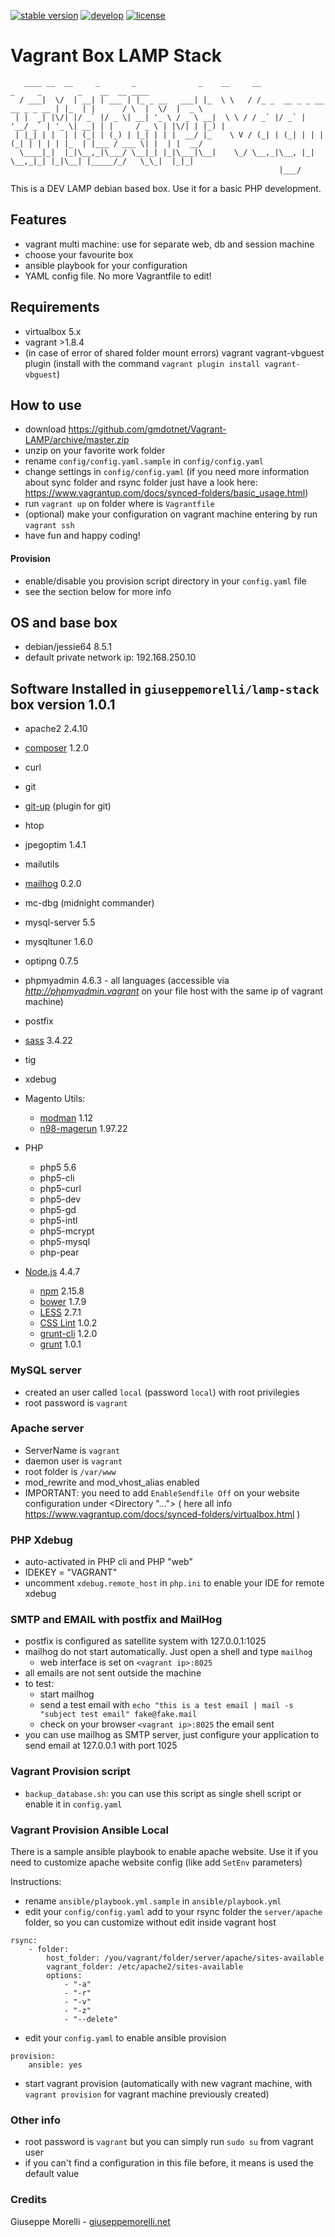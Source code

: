 [![stable version](https://img.shields.io/badge/stable%20version-1.1.0-green.svg?style=flat-square)](https://github.com/gmdotnet/Vagrant-LAMP/releases/tag/1.1.0)
[![develop](https://img.shields.io/badge/beta%20version-branch%20develop-oran.svg?style=flat-square)](https://github.com/gmdotnet/Vagrant-LAMP/tree/develop)
[![license](https://img.shields.io/badge/license-OSL--3-blue.svg?style=flat-square)](https://github.com/gmdotnet/Vagrant-LAMP/blob/master/LICENSE.txt)

# Vagrant Box LAMP Stack

```                                                       
   ____ __  __     _       _              _    __     __                          _     _        _    __  __ ____  
  / ___|  \/  | __| | ___ | |_ _ __   ___| |_  \ \   / /_ _  __ _ _ __ __ _ _ __ | |_  | |      / \  |  \/  |  _ \ 
 | |  _| |\/| |/ _` |/ _ \| __| '_ \ / _ \ __|  \ \ / / _` |/ _` | '__/ _` | '_ \| __| | |     / _ \ | |\/| | |_) |
 | |_| | |  | | (_| | (_) | |_| | | |  __/ |_    \ V / (_| | (_| | | | (_| | | | | |_  | |___ / ___ \| |  | |  __/ 
  \____|_|  |_|\__,_|\___/ \__|_| |_|\___|\__|    \_/ \__,_|\__, |_|  \__,_|_| |_|\__| |_____/_/   \_\_|  |_|_|    
                                                            |___/                                                  
```

This is a DEV LAMP debian based box. Use it for a basic PHP development.

## Features

- vagrant multi machine: use for separate web, db and session machine
- choose your favourite box
- ansible playbook for your configuration
- YAML config file. No more Vagrantfile to edit!

## Requirements

- virtualbox 5.x
- vagrant >1.8.4
- (in case of error of shared folder mount errors) vagrant vagrant-vbguest plugin (install with the command `vagrant plugin install vagrant-vbguest`)

## How to use

- download https://github.com/gmdotnet/Vagrant-LAMP/archive/master.zip
- unzip on your favorite work folder
- rename `config/config.yaml.sample` in `config/config.yaml`
- change settings in `config/config.yaml`
(if you need more information about sync folder and rsync folder just have a look here: https://www.vagrantup.com/docs/synced-folders/basic_usage.html)
- run `vagrant up` on folder where is `Vagrantfile`
- (optional) make your configuration on vagrant machine entering by run `vagrant ssh`
- have fun and happy coding!

#### Provision

- enable/disable you provision script directory in your `config.yaml` file
- see the section below for more info

## OS and base box

- debian/jessie64  8.5.1
- default private network ip: 192.168.250.10

## Software Installed in `giuseppemorelli/lamp-stack` box version 1.0.1

- apache2  2.4.10
- [composer](https://getcomposer.org/)  1.2.0
- curl
- git
- [git-up](https://github.com/aanand/git-up/) (plugin for git)
- htop
- jpegoptim 1.4.1
- mailutils
- [mailhog](https://github.com/mailhog/MailHog)  0.2.0
- mc-dbg (midnight commander)
- mysql-server 5.5
- mysqltuner 1.6.0
- optipng 0.7.5
- phpmyadmin 4.6.3 - all languages (accessible via *http://phpmyadmin.vagrant* on your file host with the same ip of vagrant machine)
- postfix
- [sass](http://sass-lang.com/)  3.4.22
- tig
- xdebug

- Magento Utils:
    - [modman](https://github.com/colinmollenhour/modman) 1.12
    - [n98-magerun](https://github.com/netz98/n98-magerun)  1.97.22

- PHP
    - php5  5.6
    - php5-cli
    - php5-curl
    - php5-dev
    - php5-gd
    - php5-intl
    - php5-mcrypt
    - php5-mysql
    - php-pear

- [Node.js](https://nodejs.org/en/) 4.4.7
    - [npm](https://www.npmjs.com/)  2.15.8
    - [bower](https://bower.io/)  1.7.9
    - [LESS](http://lesscss.org/)  2.7.1
    - [CSS Lint](http://csslint.net/)  1.0.2
    - [grunt-cli](http://gruntjs.com/)  1.2.0
    - [grunt](http://gruntjs.com/)  1.0.1

### MySQL server

- created an user called `local` (password `local`) with root privilegies
- root password is `vagrant`

### Apache server

- ServerName is `vagrant`
- daemon user is `vagrant`
- root folder is `/var/www`
- mod_rewrite and mod_vhost_alias enabled
- IMPORTANT: you need to add `EnableSendfile Off` on your website configuration under <Directory "..."> </Directory> ( here all info  https://www.vagrantup.com/docs/synced-folders/virtualbox.html )

### PHP Xdebug

- auto-activated in PHP cli and PHP "web"
- IDEKEY = "VAGRANT"
- uncomment `xdebug.remote_host` in `php.ini` to enable your IDE for remote xdebug

### SMTP and EMAIL with postfix and MailHog

- postfix is configured as satellite system with 127.0.0.1:1025
- mailhog do not start automatically. Just open a shell and type `mailhog`
    - web interface is set on `<vagrant ip>:8025`
- all emails are not sent outside the machine
- to test:
    - start mailhog
    - send a test email with `echo "this is a test email | mail -s "subject test email" fake@fake.mail`
    - check on your browser `<vagrant ip>:8025` the email sent
- you can use mailhog as SMTP server, just configure your application to send email at 127.0.0.1 with port 1025

### Vagrant Provision script

- `backup_database.sh`: you can use this script as single shell script or enable it in `config.yaml` 

### Vagrant Provision Ansible Local

There is a sample ansible playbook to enable apache website.
Use it if you need to customize apache website config (like add `SetEnv` parameters)

Instructions:

- rename `ansible/playbook.yml.sample` in `ansible/playbook.yml`
- edit your `config/config.yaml` add to your rsync folder the `server/apache` folder, so you can customize without edit inside vagrant host

```
rsync:
    - folder:
        host_folder: /you/vagrant/folder/server/apache/sites-available
        vagrant_folder: /etc/apache2/sites-available
        options:
            - "-a"
            - "-r"
            - "-v"
            - "-z"
            - "--delete"
```

- edit your `config.yaml` to enable ansible provision

```
provision:
    ansible: yes
```
- start vagrant provision (automatically with new vagrant machine, with `vagrant provision` for vagrant machine previously created)

### Other info

- root password is `vagrant` but you can simply run `sudo su` from vagrant user
- if you can't find a configuration in this file before, it means is used the default value

### Credits

Giuseppe Morelli - [giuseppemorelli.net](http://www.giuseppemorelli.net)